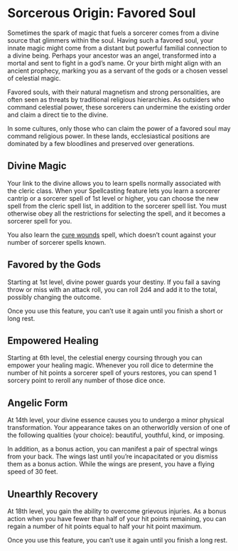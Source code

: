 # Sorcerous Origin: Favored Soul
Sometimes the spark of magic that fuels a sorcerer comes from a divine source that glimmers within the soul. Having such a favored soul, your innate magic might come from a distant but powerful familial connection to a divine being. Perhaps your ancestor was an angel, transformed into a mortal and sent to fight in a god’s name. Or your birth might align with an ancient prophecy, marking you as a servant of the gods or a chosen vessel of celestial magic.

Favored souls, with their natural magnetism and strong personalities, are often seen as threats by traditional religious hierarchies. As outsiders who command celestial power, these sorcerers can undermine the existing order and claim a direct tie to the divine.

In some cultures, only those who can claim the power of a favored soul may command religious power. In these lands, ecclesiastical positions are dominated by a few bloodlines and preserved over generations.

## Divine Magic
Your link to the divine allows you to learn spells normally associated with the cleric class. When your Spellcasting feature lets you learn a sorcerer cantrip or a sorcerer spell of 1st level or higher, you can choose the new spell from the cleric spell list, in addition to the sorcerer spell list. You must otherwise obey all the restrictions for selecting the spell, and it becomes a sorcerer spell for you.

You also learn the [cure wounds]() spell, which doesn’t count against your number of sorcerer spells known.

## Favored by the Gods
Starting at 1st level, divine power guards your destiny. If you fail a saving throw or miss with an attack roll, you can roll 2d4 and add it to the total, possibly changing the outcome. 

Once you use this feature, you can’t use it again until you finish a short or long rest.

## Empowered Healing
Starting at 6th level, the celestial energy coursing through you can empower your healing magic. Whenever you roll dice to determine the number of hit points a sorcerer spell of yours restores, you can spend 1 sorcery point to reroll any number of those dice once.

## Angelic Form
At 14th level, your divine essence causes you to undergo a minor physical transformation. Your appearance takes on an otherworldly version of one of the following qualities (your choice): beautiful, youthful, kind, or imposing. 

In addition, as a bonus action, you can manifest a pair of spectral wings from your back. The wings last until you’re incapacitated or you dismiss them as a bonus action. While the wings are present, you have a flying speed of 30 feet.

## Unearthly Recovery
At 18th level, you gain the ability to overcome grievous injuries. As a bonus action when you have fewer than half of your hit points remaining, you can regain a number of hit points equal to half your hit point maximum. 

Once you use this feature, you can’t use it again until you finish a long rest.
